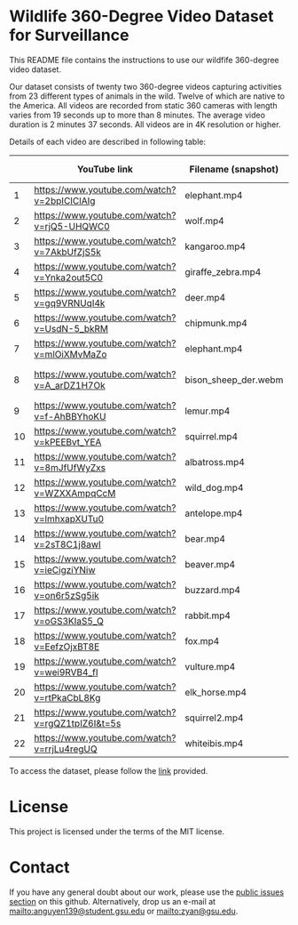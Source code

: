 # Wildlife 360-Degree Video Dataset for Surveillance
This README file contains the instructions to use our wildfife 360-degree video dataset.

Our dataset consists of twenty two 360-degree videos capturing activities from 23 different types of animals in the wild. Twelve of which are native to the America. All videos are recorded from static 360 cameras with length varies from 19 seconds up to more than 8 minutes. The average video duration is 2 minutes 37 seconds. All videos are in 4K resolution or higher.

Details of each video are described in following table:

|    |      YouTube link                                | Filename (snapshot)  | Animal             | In US | Duration | FPS |
|----|--------------------------------------------------|----------------------|--------------------|-------|----------|-----|
| 1  | https://www.youtube.com/watch?v=2bpICIClAIg      | elephant.mp4         | Elephant           | No    | 2:49     | 30  |
| 2  | https://www.youtube.com/watch?v=rjQ5-UHQWC0      | wolf.mp4             | Wolf               | Yes   | 2:05     | 25  |
| 3  | https://www.youtube.com/watch?v=7AkbUfZjS5k      | kangaroo.mp4         | Kangaroo           | No    | 0:25     | 30  |
| 4  | https://www.youtube.com/watch?v=Ynka2out5C0      | giraffe_zebra.mp4    | Giraffe, Zebra     | No    | 3:40     | 30  |
| 5  | https://www.youtube.com/watch?v=gq9VRNUqI4k      | deer.mp4             | Deer               | Yes   | 0:19     | 60  |
| 6  | https://www.youtube.com/watch?v=UsdN-5_bkRM      | chipmunk.mp4         | Chipmunk           | Yes   | 2:54     | 30  |
| 7  | https://www.youtube.com/watch?v=mlOiXMvMaZo      | elephant.mp4         | Elephant           | No    | 2:37     | 30  |
| 8  | https://www.youtube.com/watch?v=A_arDZ1H7Ok      | bison_sheep_der.webm | Bison, Sheep, Deer | Yes   | 8:26     | 30  |
| 9  | https://www.youtube.com/watch?v=f-AhBBYhoKU      | lemur.mp4            | Lemur              | No    | 1:51     | 24  |
| 10 | https://www.youtube.com/watch?v=kPEEBvt_YEA      | squirrel.mp4         | Squirrel           | Yes   | 0:44     | 30  |
| 11 | https://www.youtube.com/watch?v=8mJfUfWyZxs      | albatross.mp4        | Albatross          | No    | 1:26     | 30  |
| 12 | https://www.youtube.com/watch?v=WZXXAmpqCcM      | wild_dog.mp4         | Wild dog           | No    | 1:02     | 25  |
| 13 | https://www.youtube.com/watch?v=lmhxapXUTu0      | antelope.mp4         | Antelope           | No    | 1:06     | 30  |
| 14 | https://www.youtube.com/watch?v=2sT8C1j8awI      | bear.mp4             | Bear               | Yes   | 6:33     | 30  |
| 15 | https://www.youtube.com/watch?v=ieCigziYNiw      | beaver.mp4           | Beaver             | Yes   | 1:11     | 30  |
| 16 | https://www.youtube.com/watch?v=on6r5zSg5ik      | buzzard.mp4          | Buzzard            | No    | 0:37     | 30  |
| 17 | https://www.youtube.com/watch?v=oGS3KIaS5_Q      | rabbit.mp4           | Rabbit             | Yes   | 6:00     | 30  |
| 18 | https://www.youtube.com/watch?v=EefzOjxBT8E      | fox.mp4              | Fox                | Yes   | 4:24     | 24  |
| 19 | https://www.youtube.com/watch?v=wei9RVB4_fI      | vulture.mp4          | Vulture            | Yes   | 1:48     | 30  |
| 20 | https://www.youtube.com/watch?v=rtPkaCbL8Kg      | elk_horse.mp4        | Elk, Horse         | Yes   | 5:02     | 30  |
| 21 | https://www.youtube.com/watch?v=rgQZ1tpIZ6I&t=5s | squirrel2.mp4        | Squirrel           | Yes   | 1:19     | 24  |
| 22 | https://www.youtube.com/watch?v=rrjLu4regUQ      | whiteibis.mp4        | WhiteIbis          | Yes   | 4:02     | 30  |

To access the dataset, please follow the [link](https://drive.google.com/open?id=14N_5Uaun2WgTai086hvwreV3we0kW3iC) provided.


# License
This project is licensed under the terms of the MIT license.  

# Contact
If you have any general doubt about our work, please use the [public issues section](https://github.com/phananh1010/360VR-wildlife-surveillance/issues) on this github. Alternatively, drop us an e-mail at <mailto:anguyen139@student.gsu.edu> or <mailto:zyan@gsu.edu>.
